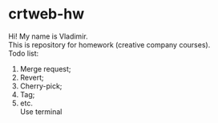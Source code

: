 # crtweb-hw
Hi! My name is Vladimir.  
This is repository for homework (creative company courses).  
Todo list:  
1. Merge request;  
2. Revert;  
3. Cherry-pick;  
4. Tag;  
5. etc.  
Use terminal